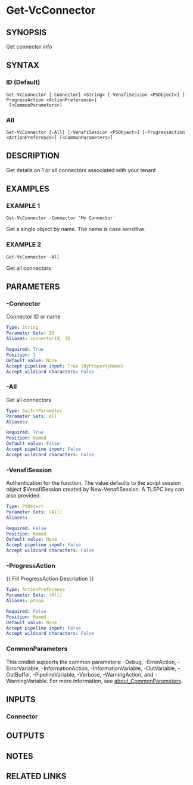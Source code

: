 # Get-VcConnector

## SYNOPSIS
Get connector info

## SYNTAX

### ID (Default)
```
Get-VcConnector [-Connector] <String> [-VenafiSession <PSObject>] [-ProgressAction <ActionPreference>]
 [<CommonParameters>]
```

### All
```
Get-VcConnector [-All] [-VenafiSession <PSObject>] [-ProgressAction <ActionPreference>] [<CommonParameters>]
```

## DESCRIPTION
Get details on 1 or all connectors associated with your tenant

## EXAMPLES

### EXAMPLE 1
```
Get-VcConnector -Connector 'My Connector'
```

Get a single object by name. 
The name is case sensitive.

### EXAMPLE 2
```
Get-VcConnector -All
```

Get all connectors

## PARAMETERS

### -Connector
Connector ID or name

```yaml
Type: String
Parameter Sets: ID
Aliases: connectorId, ID

Required: True
Position: 1
Default value: None
Accept pipeline input: True (ByPropertyName)
Accept wildcard characters: False
```

### -All
Get all connectors

```yaml
Type: SwitchParameter
Parameter Sets: All
Aliases:

Required: True
Position: Named
Default value: False
Accept pipeline input: False
Accept wildcard characters: False
```

### -VenafiSession
Authentication for the function.
The value defaults to the script session object $VenafiSession created by New-VenafiSession.
A TLSPC key can also provided.

```yaml
Type: PSObject
Parameter Sets: (All)
Aliases:

Required: False
Position: Named
Default value: None
Accept pipeline input: False
Accept wildcard characters: False
```

### -ProgressAction
{{ Fill ProgressAction Description }}

```yaml
Type: ActionPreference
Parameter Sets: (All)
Aliases: proga

Required: False
Position: Named
Default value: None
Accept pipeline input: False
Accept wildcard characters: False
```

### CommonParameters
This cmdlet supports the common parameters: -Debug, -ErrorAction, -ErrorVariable, -InformationAction, -InformationVariable, -OutVariable, -OutBuffer, -PipelineVariable, -Verbose, -WarningAction, and -WarningVariable. For more information, see [about_CommonParameters](http://go.microsoft.com/fwlink/?LinkID=113216).

## INPUTS

### Connector
## OUTPUTS

## NOTES

## RELATED LINKS
